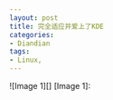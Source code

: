 ```yaml
---
layout: post
title: 完全适应并爱上了KDE
categories:
- Diandian
tags:
- Linux, 
---
```

!\[Image 1\]\[\] \[Image 1\]:
